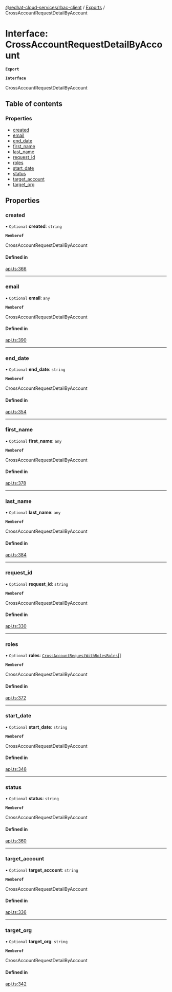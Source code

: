 [@redhat-cloud-services/rbac-client](../README.md) / [Exports](../modules.md) / CrossAccountRequestDetailByAccount

# Interface: CrossAccountRequestDetailByAccount

**`Export`**

**`Interface`**

CrossAccountRequestDetailByAccount

## Table of contents

### Properties

- [created](CrossAccountRequestDetailByAccount.md#created)
- [email](CrossAccountRequestDetailByAccount.md#email)
- [end\_date](CrossAccountRequestDetailByAccount.md#end_date)
- [first\_name](CrossAccountRequestDetailByAccount.md#first_name)
- [last\_name](CrossAccountRequestDetailByAccount.md#last_name)
- [request\_id](CrossAccountRequestDetailByAccount.md#request_id)
- [roles](CrossAccountRequestDetailByAccount.md#roles)
- [start\_date](CrossAccountRequestDetailByAccount.md#start_date)
- [status](CrossAccountRequestDetailByAccount.md#status)
- [target\_account](CrossAccountRequestDetailByAccount.md#target_account)
- [target\_org](CrossAccountRequestDetailByAccount.md#target_org)

## Properties

### created

• `Optional` **created**: `string`

**`Memberof`**

CrossAccountRequestDetailByAccount

#### Defined in

[api.ts:366](https://github.com/mkholjuraev/javascript-clients/blob/master/packages/rbac/api.ts#L366)

___

### email

• `Optional` **email**: `any`

**`Memberof`**

CrossAccountRequestDetailByAccount

#### Defined in

[api.ts:390](https://github.com/mkholjuraev/javascript-clients/blob/master/packages/rbac/api.ts#L390)

___

### end\_date

• `Optional` **end\_date**: `string`

**`Memberof`**

CrossAccountRequestDetailByAccount

#### Defined in

[api.ts:354](https://github.com/mkholjuraev/javascript-clients/blob/master/packages/rbac/api.ts#L354)

___

### first\_name

• `Optional` **first\_name**: `any`

**`Memberof`**

CrossAccountRequestDetailByAccount

#### Defined in

[api.ts:378](https://github.com/mkholjuraev/javascript-clients/blob/master/packages/rbac/api.ts#L378)

___

### last\_name

• `Optional` **last\_name**: `any`

**`Memberof`**

CrossAccountRequestDetailByAccount

#### Defined in

[api.ts:384](https://github.com/mkholjuraev/javascript-clients/blob/master/packages/rbac/api.ts#L384)

___

### request\_id

• `Optional` **request\_id**: `string`

**`Memberof`**

CrossAccountRequestDetailByAccount

#### Defined in

[api.ts:330](https://github.com/mkholjuraev/javascript-clients/blob/master/packages/rbac/api.ts#L330)

___

### roles

• `Optional` **roles**: [`CrossAccountRequestWithRolesRoles`](CrossAccountRequestWithRolesRoles.md)[]

**`Memberof`**

CrossAccountRequestDetailByAccount

#### Defined in

[api.ts:372](https://github.com/mkholjuraev/javascript-clients/blob/master/packages/rbac/api.ts#L372)

___

### start\_date

• `Optional` **start\_date**: `string`

**`Memberof`**

CrossAccountRequestDetailByAccount

#### Defined in

[api.ts:348](https://github.com/mkholjuraev/javascript-clients/blob/master/packages/rbac/api.ts#L348)

___

### status

• `Optional` **status**: `string`

**`Memberof`**

CrossAccountRequestDetailByAccount

#### Defined in

[api.ts:360](https://github.com/mkholjuraev/javascript-clients/blob/master/packages/rbac/api.ts#L360)

___

### target\_account

• `Optional` **target\_account**: `string`

**`Memberof`**

CrossAccountRequestDetailByAccount

#### Defined in

[api.ts:336](https://github.com/mkholjuraev/javascript-clients/blob/master/packages/rbac/api.ts#L336)

___

### target\_org

• `Optional` **target\_org**: `string`

**`Memberof`**

CrossAccountRequestDetailByAccount

#### Defined in

[api.ts:342](https://github.com/mkholjuraev/javascript-clients/blob/master/packages/rbac/api.ts#L342)
